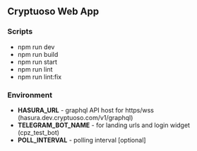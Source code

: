 ## Cryptuoso Web App

### Scripts

-   npm run dev
-   npm run build
-   npm run start
-   npm run lint
-   npm run lint:fix

### Environment

-   **HASURA_URL** - graphql API host for https/wss (hasura.dev.cryptuoso.com/v1/graphql)
-   **TELEGRAM_BOT_NAME** - for landing urls and login widget (cpz_test_bot)
-   **POLL_INTERVAL** - polling interval [optional]
